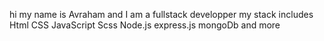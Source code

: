 hi my name is Avraham and I am a fullstack developper
my stack includes Html CSS JavaScript Scss Node.js express.js mongoDb and more